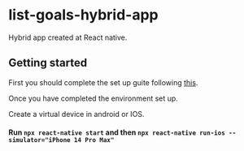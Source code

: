 # list-goals-hybrid-app
Hybrid app created at React native.

## Getting started

First you should complete the set up guite following [this](https://reactnative.dev/docs/environment-setup). 

Once you have completed the environment set up.

Create a virtual device in android or IOS. 

#### Run `npx react-native start` and then `npx react-native run-ios --simulator="iPhone 14 Pro Max"`

